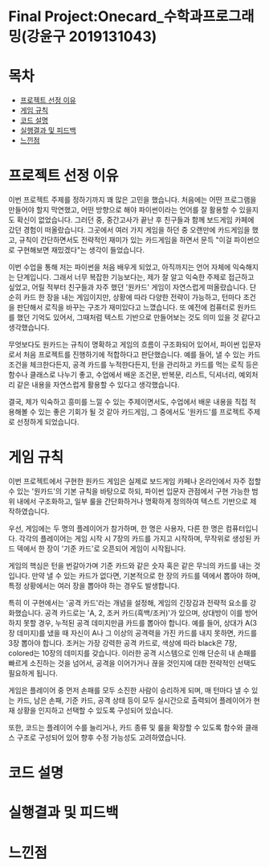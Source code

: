 # Final Project:Onecard_수학과프로그래밍(강윤구 2019131043)

# 목차
- [프로젝트 선정 이유](#프로젝트_선정_이유)
- [게임 규칙](#게임_규칙)
- [코드 설명](#코드_설명)
- [실행결과 및 피드백](#실행결과_및_피드백)
- [느낀점](#느낀점)
  
# 프로젝트 선정 이유
이번 프로젝트 주제를 정하기까지 꽤 많은 고민을 했습니다. 처음에는 어떤 프로그램을 만들어야 할지 막연했고, 어떤 방향으로 해야 파이썬이라는 언어를 잘 활용할 수 있을지도 확신이 없었습니다. 그러던 중, 중간고사가 끝난 후 친구들과 함께 보드게임 카페에 갔던 경험이 떠올랐습니다. 그곳에서 여러 가지 게임을 하던 중 오랜만에 카드게임을 했고, 규칙이 간단하면서도 전략적인 재미가 있는 카드게임을 하면서 문득 "이걸 파이썬으로 구현해보면 재밌겠다"는 생각이 들었습니다.

이번 수업을 통해 저는 파이썬을 처음 배우게 되었고, 아직까지는 언어 자체에 익숙해지는 단계입니다. 그래서 너무 복잡한 기능보다는, 제가 잘 알고 익숙한 주제로 접근하고 싶었고, 어릴 적부터 친구들과 자주 했던 '원카드' 게임이 자연스럽게 떠올랐습니다. 단순히 카드 한 장을 내는 게임이지만, 상황에 따라 다양한 전략이 가능하고, 턴마다 조건을 판단해서 로직을 바꾸는 구조가 재미있다고 느꼈습니다. 또 예전에 컴퓨터로 원카드를 했던 기억도 있어서, 그때처럼 텍스트 기반으로 만들어보는 것도 의미 있을 것 같다고 생각했습니다.

무엇보다도 원카드는 규칙이 명확하고 게임의 흐름이 구조화되어 있어서, 파이썬 입문자로서 처음 프로젝트를 진행하기에 적합하다고 판단했습니다. 예를 들어, 낼 수 있는 카드 조건을 체크한다든지, 공격 카드를 누적한다든지, 턴을 관리하고 카드를 먹는 로직 등은 함수나 클래스로 나누기 좋고, 수업에서 배운 조건문, 반복문, 리스트, 딕셔너리, 예외처리 같은 내용을 자연스럽게 활용할 수 있다고 생각했습니다.

결국, 제가 익숙하고 흥미를 느낄 수 있는 주제이면서도, 수업에서 배운 내용을 직접 적용해볼 수 있는 좋은 기회가 될 것 같아 카드게임, 그 중에서도 '원카드'를 프로젝트 주제로 선정하게 되었습니다.

# 게임 규칙
이번 프로젝트에서 구현한 원카드 게임은 실제로 보드게임 카페나 온라인에서 자주 접할 수 있는 '원카드'의 기본 규칙을 바탕으로 하되, 파이썬 입문자 관점에서 구현 가능한 범위 내에서 구조화하고, 일부 룰을 간단화하거나 명확하게 정의하여 텍스트 기반으로 제작하였습니다.

우선, 게임에는 두 명의 플레이어가 참가하며, 한 명은 사용자, 다른 한 명은 컴퓨터입니다. 각각의 플레이어는 게임 시작 시 7장의 카드를 가지고 시작하며, 무작위로 생성된 카드 덱에서 한 장이 '기준 카드'로 오픈되어 게임이 시작됩니다.

게임의 핵심은 턴을 번갈아가며 기준 카드와 같은 숫자 혹은 같은 무늬의 카드를 내는 것입니다. 만약 낼 수 있는 카드가 없다면, 기본적으로 한 장의 카드를 덱에서 뽑아야 하며, 특정 상황에서는 여러 장을 뽑아야 하는 경우도 발생합니다.

특히 이 구현에서는 '공격 카드'라는 개념을 설정해, 게임의 긴장감과 전략적 요소를 강화했습니다. 공격 카드로는 'A, 2, 조커 카드(흑백/조커)'가 있으며, 상대방이 이를 방어하지 못할 경우, 누적된 공격 데미지만큼 카드를 뽑아야 합니다. 예를 들어, 상대가 A(3장 데미지)를 냈을 때 자신이 A나 그 이상의 공격력을 가진 카드를 내지 못하면, 카드를 3장 뽑아야 합니다. 조커는 가장 강력한 공격 카드로, 색상에 따라 black은 7장, colored는 10장의 데미지를 갖습니다. 이러한 공격 시스템으로 인해 단순히 내 손패를 빠르게 소진하는 것을 넘어서, 공격을 이어가거나 끊을 것인지에 대한 전략적인 선택도 필요하게 됩니다.

게임은 플레이어 중 먼저 손패를 모두 소진한 사람이 승리하게 되며, 매 턴마다 낼 수 있는 카드, 남은 손패, 기준 카드, 공격 상태 등이 모두 실시간으로 출력되어 플레이어가 현재 상황을 인지하고 선택할 수 있도록 구성되어 있습니다.

또한, 코드는 플레이어 수를 늘리거나, 카드 종류 및 룰을 확장할 수 있도록 함수와 클래스 구조로 구성되어 있어 향후 수정 가능성도 고려하였습니다.

# 코드 설명


# 실행결과 및 피드백


# 느낀점
